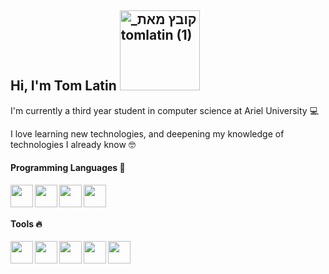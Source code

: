 ## Hi, I'm Tom Latin <img width="128" alt="_קובץ מאת tomlatin (1)" src="https://user-images.githubusercontent.com/57855070/98300636-3946f480-1fc2-11eb-8306-764815770219.png">

I'm currently a third year student in computer science at Ariel University 💻

I love learning new technologies, and deepening my knowledge of technologies I already know 🤓

#### Programming Languages 🚀

<img align="left" width="36px" src="https://user-images.githubusercontent.com/57855070/98301894-33521300-1fc4-11eb-860e-f06c2a2e9dce.png"/>
<img align="left" width="36px" src="https://user-images.githubusercontent.com/57855070/98302169-9c398b00-1fc4-11eb-9734-1c075d91db98.png"/>
<img align="left" width="36px" src="https://user-images.githubusercontent.com/57855070/98302891-e8d19600-1fc5-11eb-88ff-96a990f80521.png"/>
<img align="left" width="36px" src="https://user-images.githubusercontent.com/57855070/98302338-e1f65380-1fc4-11eb-95ae-ad38f2c4fc13.png"/> <br />

<br />

#### Tools 🔥

<img align="left" width="36px" src="https://user-images.githubusercontent.com/57855070/98331898-3a017a00-2006-11eb-938a-eb22d38f9f57.png"/>
<img align="left" width="36px" src="https://user-images.githubusercontent.com/57855070/98332075-a4b2b580-2006-11eb-95ff-906388b38446.png"/>
<img align="left" width="36px" src="https://user-images.githubusercontent.com/57855070/98332831-1dfed800-2008-11eb-85dc-9925b457b3d4.png"/>
<img align="left" width="36px" src="https://user-images.githubusercontent.com/57855070/98332575-94e7a100-2007-11eb-9c2b-81ad2d1d04f1.png"/>
<img align="left" width="36px" src="https://user-images.githubusercontent.com/57855070/98332622-ad57bb80-2007-11eb-8ecb-9bd68aefeef6.png"/> <br />











<!--


**TomLatin/TomLatin** is a ✨ _special_ ✨ repository because its `README.md` (this file) appears on your GitHub profile.

Here are some ideas to get you started:

- 🔭 I’m currently working on ...
- 🌱 I’m currently learning ...
- 👯 I’m looking to collaborate on ...
- 🤔 I’m looking for help with ...
- 💬 Ask me about ...
- 📫 How to reach me: ...
- 😄 Pronouns: ...
- ⚡ Fun fact: ...
-->
